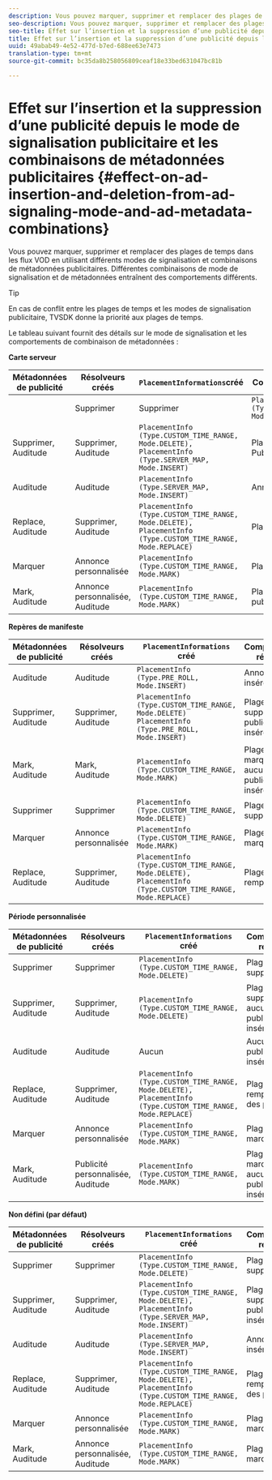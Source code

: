 ```yaml
---
description: Vous pouvez marquer, supprimer et remplacer des plages de temps dans les flux VOD en utilisant différents modes de signalisation et combinaisons de métadonnées publicitaires. Différentes combinaisons de mode de signalisation et de métadonnées entraînent des comportements différents.
seo-description: Vous pouvez marquer, supprimer et remplacer des plages de temps dans les flux VOD en utilisant différents modes de signalisation et combinaisons de métadonnées publicitaires. Différentes combinaisons de mode de signalisation et de métadonnées entraînent des comportements différents.
seo-title: Effet sur l’insertion et la suppression d’une publicité depuis le mode de signalisation publicitaire et les combinaisons de métadonnées publicitaires
title: Effet sur l’insertion et la suppression d’une publicité depuis le mode de signalisation publicitaire et les combinaisons de métadonnées publicitaires
uuid: 49abab49-4e52-477d-b7ed-688ee63e7473
translation-type: tm+mt
source-git-commit: bc35da8b258056809ceaf18e33bed631047bc81b

---
```



# Effet sur l’insertion et la suppression d’une publicité depuis le mode de signalisation publicitaire et les combinaisons de métadonnées publicitaires {#effect-on-ad-insertion-and-deletion-from-ad-signaling-mode-and-ad-metadata-combinations}

Vous pouvez marquer, supprimer et remplacer des plages de temps dans les flux VOD en utilisant différents modes de signalisation et combinaisons de métadonnées publicitaires. Différentes combinaisons de mode de signalisation et de métadonnées entraînent des comportements différents.

>[!TIP]
>
>En cas de conflit entre les plages de temps et les modes de signalisation publicitaire, TVSDK donne la priorité aux plages de temps.

Le tableau suivant fournit des détails sur le mode de signalisation et les comportements de combinaison de métadonnées :

**Carte serveur**

| **Métadonnées de publicité** | **Résolveurs créés** | **`PlacementInformations`créé&#x200B;** | **Comportement résultant** |
|--- |--- |--- |--- |
|  | Supprimer | Supprimer | `PlacementInfo (Type.CUSTOM_TIME_RANGE, Mode.DELETE)` | Plages supprimées |
| Supprimer, Auditude | Supprimer, Auditude | `PlacementInfo (Type.CUSTOM_TIME_RANGE, Mode.DELETE),` <br>`PlacementInfo (Type.SERVER_MAP, Mode.INSERT)` | Plages supprimées, Publicités insérées |
| Auditude | Auditude | `PlacementInfo (Type.SERVER_MAP, Mode.INSERT)` | Annonces insérées |
| Replace, Auditude | Supprimer, Auditude | `PlacementInfo (Type.CUSTOM_TIME_RANGE, Mode.DELETE), PlacementInfo (Type.CUSTOM_TIME_RANGE, Mode.REPLACE)` | Plages remplacées |
| Marquer | Annonce personnalisée | `PlacementInfo (Type.CUSTOM_TIME_RANGE, Mode.MARK)` | Plages marquées |
| Mark, Auditude | Annonce personnalisée, Auditude | `PlacementInfo (Type.CUSTOM_TIME_RANGE, Mode.MARK)` | Plages marquées, aucune publicité insérée |

**Repères de manifeste**

| Métadonnées de publicité | Résolveurs créés | `PlacementInformations` créé | Comportement résultant |
|--- |--- |--- |--- |
| Auditude | Auditude | `PlacementInfo (Type.PRE_ROLL, Mode.INSERT)` | Annonces insérées |
| Supprimer, Auditude | Supprimer, Auditude | `PlacementInfo (Type.CUSTOM_TIME_RANGE, Mode.DELETE)`<br>`PlacementInfo (Type.PRE_ROLL, Mode.INSERT)` | Plages supprimées, publicités insérées |
| Mark, Auditude | Mark, Auditude | `PlacementInfo (Type.CUSTOM_TIME_RANGE, Mode.MARK)` | Plages marquées, aucune publicité insérée |
| Supprimer | Supprimer | `PlacementInfo (Type.CUSTOM_TIME_RANGE, Mode.DELETE)` | Plages supprimées |
| Marquer | Annonce personnalisée | `PlacementInfo (Type.CUSTOM_TIME_RANGE, Mode.MARK)` | Plages marquées |
| Replace, Auditude | Supprimer, Auditude | `PlacementInfo (Type.CUSTOM_TIME_RANGE, Mode.DELETE), PlacementInfo (Type.CUSTOM_TIME_RANGE, Mode.REPLACE)` | Plages remplacées |

**Période personnalisée**

| Métadonnées de publicité | Résolveurs créés | `PlacementInformations` créé | Comportement résultant |
|--- |--- |--- |--- |
| Supprimer | Supprimer | `PlacementInfo (Type.CUSTOM_TIME_RANGE, Mode.DELETE)` | Plages supprimées |
| Supprimer, Auditude | Supprimer, Auditude | `PlacementInfo (Type.CUSTOM_TIME_RANGE, Mode.DELETE)` | Plages supprimées, aucune publicité insérée |
| Auditude | Auditude | Aucun | Aucune publicité insérée |
| Replace, Auditude | Supprimer, Auditude | `PlacementInfo (Type.CUSTOM_TIME_RANGE, Mode.DELETE), PlacementInfo (Type.CUSTOM_TIME_RANGE, Mode.REPLACE)` | Plages remplacées par des publicités |
| Marquer | Annonce personnalisée | `PlacementInfo (Type.CUSTOM_TIME_RANGE, Mode.MARK)` | Plages marquées |
| Mark, Auditude | Publicité personnalisée, Auditude | `PlacementInfo (Type.CUSTOM_TIME_RANGE, Mode.MARK)` | Plages marquées, aucune publicité insérée |

**Non défini (par défaut)**

| Métadonnées de publicité | Résolveurs créés | `PlacementInformations` créé | Comportement résultant |
|--- |--- |--- |--- |
| Supprimer | Supprimer | `PlacementInfo (Type.CUSTOM_TIME_RANGE, Mode.DELETE)` | Plages supprimées |
| Supprimer, Auditude | Supprimer, Auditude | `PlacementInfo (Type.CUSTOM_TIME_RANGE, Mode.DELETE), PlacementInfo (Type.SERVER_MAP, Mode.INSERT)` | Plages supprimées, publicités insérées |
| Auditude | Auditude | `PlacementInfo (Type.SERVER_MAP, Mode.INSERT)` | Annonces insérées |
| Replace, Auditude | Supprimer, Auditude | `PlacementInfo (Type.CUSTOM_TIME_RANGE, Mode.DELETE), PlacementInfo (Type.CUSTOM_TIME_RANGE, Mode.REPLACE)` | Plages remplacées par des publicités |
| Marquer | Annonce personnalisée | `PlacementInfo (Type.CUSTOM_TIME_RANGE, Mode.MARK)` | Plages marquées |
| Mark, Auditude | Annonce personnalisée, Auditude | `PlacementInfo (Type.CUSTOM_TIME_RANGE, Mode.MARK)` | Plages marquées |